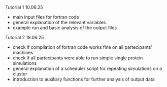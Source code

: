 Tutorial 1 10.06.25
- main input files for fortran code
- general explanation of the relevant variables
- example run and basic analysis of the output files

Tutorial 2 18.06.25
- check if compilation of fortran code works fine on all partecipants' machines
- check if all partecipants were able to run simple single protein simulations
- general explanation of a scheduler script for repeating simulations on a cluster
- introduction to auxiliary functions for further analysis of output data